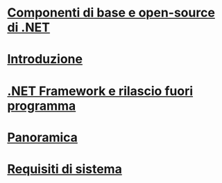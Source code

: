 # [Componenti di base e open-source di .NET](net-core-and-open-source.md)
# [Introduzione](index.md)
# [.NET Framework e rilascio fuori programma](the-net-framework-and-out-of-band-releases.md)
# [Panoramica](overview.md)
# [Requisiti di sistema](system-requirements.md)
